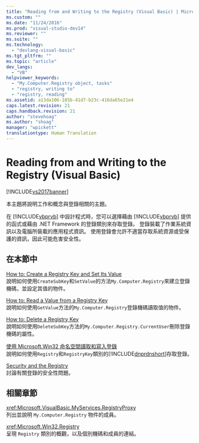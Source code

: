 ```yaml
---
title: "Reading from and Writing to the Registry (Visual Basic) | Microsoft Docs"
ms.custom: ""
ms.date: "11/24/2016"
ms.prod: "visual-studio-dev14"
ms.reviewer: ""
ms.suite: ""
ms.technology: 
  - "devlang-visual-basic"
ms.tgt_pltfrm: ""
ms.topic: "article"
dev_langs: 
  - "VB"
helpviewer_keywords: 
  - "My.Computer.Registry object, tasks"
  - "registry, writing to"
  - "registry, reading"
ms.assetid: a13da106-185b-41d7-b23c-416da65e21e4
caps.latest.revision: 21
caps.handback.revision: 21
author: "stevehoag"
ms.author: "shoag"
manager: "wpickett"
translationtype: Human Translation
---
```

# Reading from and Writing to the Registry (Visual Basic)
[!INCLUDE[vs2017banner](../../../../csharp/includes/vs2017banner.md)]

本主題將說明工作和概念與登錄相關的主題。  
  
 在 [!INCLUDE[vbprvb](../../../../csharp/programming-guide/concepts/linq/includes/vbprvb_md.md)] 中設計程式時，您可以選擇藉由 [!INCLUDE[vbprvb](../../../../csharp/programming-guide/concepts/linq/includes/vbprvb_md.md)] 提供的函式或藉由 .NET Framework 的登錄類別來存取登錄。  登錄裝載了作業系統資訊以及電腦所裝載的應用程式資訊。  使用登錄會允許不適當存取系統資源或受保護的資訊，因此可能危害安全性。  
  
## 在本節中  
 [How to: Create a Registry Key and Set Its Value](../../../../visual-basic/developing-apps/programming/computer-resources/how-to-create-a-registry-key-and-set-its-value.md)  
 說明如何使用`CreateSubKey`和`SetValue`的方法`My.Computer.Registry`來建立登錄機碼，並設定其值的物件。  
  
 [How to: Read a Value from a Registry Key](../../../../visual-basic/developing-apps/programming/computer-resources/how-to-read-a-value-from-a-registry-key.md)  
 說明如何使用`GetValue`方法的`My.Computer.Registry`登錄機碼讀取值的物件。  
  
 [How to: Delete a Registry Key](../../../../visual-basic/developing-apps/programming/computer-resources/how-to-delete-a-registry-key.md)  
 說明如何使用`DeleteSubKey`方法的`My.Computer.Registry.CurrentUser`刪除登錄機碼的屬性。  
  
 [使用 Microsoft.Win32 命名空間讀取和寫入登錄](../../../../visual-basic/developing-apps/programming/computer-resources/reading-from-and-writing-to-the-registry-using-the-microsoft-win32-namespace.md)  
 說明如何使用`Registry`和`RegistryKey`類別的[!INCLUDE[dnprdnshort](../../../../csharp/getting-started/includes/dnprdnshort_md.md)]存取登錄。  
  
 [Security and the Registry](../../../../visual-basic/developing-apps/programming/computer-resources/security-and-the-registry.md)  
 討論有關登錄的安全性問題。  
  
## 相關章節  
 <xref:Microsoft.VisualBasic.MyServices.RegistryProxy>  
 列出並說明 `My.Computer.Registry` 物件的成員。  
  
 <xref:Microsoft.Win32.Registry>  
 呈現 `Registry` 類別的概觀，以及個別機碼和成員的連結。